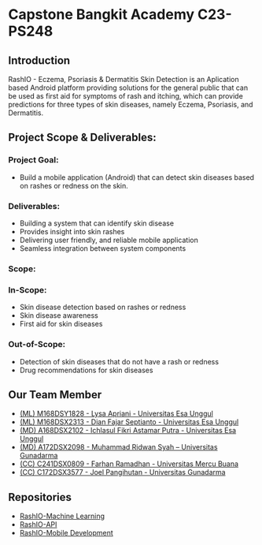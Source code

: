 # Capstone Bangkit Academy C23-PS248
## Introduction
RashIO - Eczema, Psoriasis & Dermatitis Skin Detection is an Aplication based Android platform providing solutions for the general public that can be used as first aid for symptoms of rash and itching, which can provide predictions for three types of skin diseases, namely Eczema, Psoriasis, and Dermatitis.

## Project Scope & Deliverables:
### Project Goal:
- Build a mobile application (Android) that can detect skin diseases based on rashes or redness on the skin.
### Deliverables:
- Building a system that can identify skin disease
- Provides insight into skin rashes
- Delivering user friendly, and reliable mobile application
- Seamless integration between system components
### Scope:
### In-Scope:
- Skin disease detection based on rashes or redness
- Skin disease awareness
- First aid for skin diseases
### Out-of-Scope:
- Detection of skin diseases that do not have a rash or redness
- Drug recommendations for skin diseases


## Our Team Member
- [(ML) M168DSY1828 -  Lysa Apriani  - Universitas Esa Unggul](mailto:M168DSY1828@bangkit.academy)
- [(ML) M168DSX2313 - Dian Fajar Septianto  - Universitas Esa Unggul](mailto:M168DSX2313@bangkit.academy)
- [(MD) A168DSX2102 - Ichlasul Fikri Astamar Putra - Universitas Esa Unggul](mailto:A168DSX2102@bangkit.academy)
- [(MD) A172DSX2098 -  Muhammad Ridwan Syah – Universitas Gunadarma](mailto:A172DSX2098@bangkit.academy)
- [(CC) C241DSX0809 - Farhan Ramadhan  - Universitas Mercu Buana](mailto:C241DSX0809@bangkit.academy.com)
- [(CC) C172DSX3577 - Joel Pangihutan  -  Universitas Gunadarma](mailto:C172DSX3577@bangkit.academy.com)

## Repositories
- [RashIO-Machine Learning](https://github.com/C22-PS001-Capstone/Vee-Mobile)
- [RashIO-API](https://github.com/C22-PS001-Capstone/Vee-API)
- [RashIO-Mobile Development](https://github.com/C22-PS001-Capstone/Vee-ML-Deployment)
